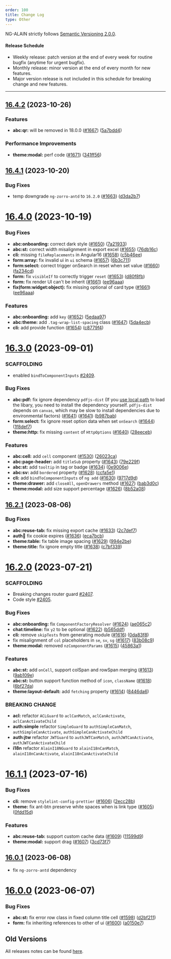 ```yaml
---
order: 100
title: Change Log
type: Other
---
```


NG-ALAIN strictly follows [Semantic Versioning 2.0.0](http://semver.org/lang/zh-CN/).

#### Release Schedule

* Weekly release: patch version at the end of every week for routine bugfix (anytime for urgent bugfix).
* Monthly release: minor version at the end of every month for new features.
* Major version release is not included in this schedule for breaking change and new features.

---

## [16.4.2](https://github.com/ng-alain/delon/compare/16.4.1...16.4.2) (2023-10-26)

### Features

* **abc:qr:** will be removed in 18.0.0 ([#1667](https://github.com/ng-alain/delon/issues/1667)) ([5a7bdd4](https://github.com/ng-alain/delon/commit/5a7bdd42226960c8140397b1a1a377fb87ca725e))

### Performance Improvements

* **theme:modal:** perf code ([#1671](https://github.com/ng-alain/delon/issues/1671)) ([341ff56](https://github.com/ng-alain/delon/commit/341ff56dc67d65d5a545f124a51938366c7722dc))


## [16.4.1](https://github.com/ng-alain/delon/compare/16.4.0...16.4.1) (2023-10-20)

### Bug Fixes

* temp downgrade `ng-zorro-antd` to `16.2.0` ([#1663](https://github.com/ng-alain/delon/issues/1663)) ([d3da2b7](https://github.com/ng-alain/delon/commit/d3da2b753c1ebed589ba51e9f184270508eb0ff9))


# [16.4.0](https://github.com/ng-alain/delon/compare/16.3.0...16.4.0) (2023-10-19)

### Bug Fixes

* **abc:onboarding:** correct dark style ([#1650](https://github.com/ng-alain/delon/issues/1650)) ([7a21933](https://github.com/ng-alain/delon/commit/7a219338660bfbbe18f5ee35ccd1caaabf6e40a4))
* **abc:st:** correct width misalignment in export excel ([#1655](https://github.com/ng-alain/delon/issues/1655)) ([76db16c](https://github.com/ng-alain/delon/commit/76db16c526057138e470244ccef1cd67e853ccc9))
* **cli:** missing `fileReplacements` in Angular16 ([#1658](https://github.com/ng-alain/delon/issues/1658)) ([c5b46ee](https://github.com/ng-alain/delon/commit/c5b46ee50a3741dba0f0731f2f2326e9fd47b6cd))
* **form:array:** fix invalid ui in `ui` schema ([#1657](https://github.com/ng-alain/delon/issues/1657)) ([6b3c711](https://github.com/ng-alain/delon/commit/6b3c711f2f56cbf93f2078b6d83a751b9bdd8bde))
* **form:select:** correct trigger onSearch in reset when set value ([#1660](https://github.com/ng-alain/delon/issues/1660)) ([fa234cd](https://github.com/ng-alain/delon/commit/fa234cd2e7a127e4df79a82b6965a03220497143))
* **form:** fix `visibleIf` to correctly trigger `reset` ([#1653](https://github.com/ng-alain/delon/issues/1653)) ([d80f8fb](https://github.com/ng-alain/delon/commit/d80f8fba87659be8099962817cbd17422a5ae249))
* **form:** fix render UI can't be inherit ([#1661](https://github.com/ng-alain/delon/issues/1661)) ([ee96aaa](https://github.com/ng-alain/delon/commit/ee96aaac047dfa990aa0ffc2d94808939c3311c5))
* **fix(form:widget:object):** fix missing optional of card type ([#1661](https://github.com/ng-alain/delon/issues/1661)) ([ee96aaa](https://github.com/ng-alain/delon/commit/ee96aaac047dfa990aa0ffc2d94808939c3311c5))

### Features

* **abc:onboarding:** add `key` ([#1652](https://github.com/ng-alain/delon/issues/1652)) ([5edaa97](https://github.com/ng-alain/delon/commit/5edaa970f508c402d94843bb8260a5d72bdb5870))
* **abc:theme:** add `.tag-wrap-list-spacing` class ([#1647](https://github.com/ng-alain/delon/issues/1647)) ([5da4ecb](https://github.com/ng-alain/delon/commit/5da4ecb766c9195609899dbaa543b5eefad82f01))
* **cli:** add provide function ([#1654](https://github.com/ng-alain/delon/issues/1654)) ([c8779f4](https://github.com/ng-alain/delon/commit/c8779f41234364bf8690dcf9c9aa5d90c48eadcd))


# [16.3.0](https://github.com/ng-alain/delon/compare/16.2.1...16.3.0) (2023-09-01)

### SCAFFOLDING

* enabled `bindToComponentInputs` [#2409](https://github.com/ng-alain/ng-alain/pull/2409/files).

### Bug Fixes

* **abc:pdf:** fix ignore dependency `pdfjs-dist` (If you [use local path](https://ng-alain.com/components/pdf) to load the libary, you need to install the dependency yourself. `pdfjs-dist` depends on `canvas`, which may be slow to install dependencies due to environmental factors) ([#1641](https://github.com/ng-alain/delon/issues/1641)) ([#1641](https://github.com/ng-alain/delon/issues/1641)) ([b987bab](https://github.com/ng-alain/delon/commit/b987baba6035eb60872c4ee48198568df140869c))
* **form:select:** fix ignore reset option data when set `onSearch` ([#1644](https://github.com/ng-alain/delon/issues/1644)) ([1f8def7](https://github.com/ng-alain/delon/commit/1f8def70856c091ed677cbd47aed7ca230a2aa79))
* **theme:http:** fix missing `content` of `HttpOptions` ([#1640](https://github.com/ng-alain/delon/issues/1640)) ([28eeceb](https://github.com/ng-alain/delon/commit/28eecebd7ab71a1b9a8345c0af1ebe22fd3bc1a6))

### Features

* **abc:cell:** add `cell` component ([#1530](https://github.com/ng-alain/delon/issues/1530)) ([26023ca](https://github.com/ng-alain/delon/commit/26023cac7a91cae5383cfffd26d44fba6a95fb9f))
* **abc:page-header:** add `titleSub` property ([#1643](https://github.com/ng-alain/delon/issues/1643)) ([79e229f](https://github.com/ng-alain/delon/commit/79e229f5c1b509dd463c48e4a82b361e5d923920))
* **abc:st:** add `tooltip` in tag or badge ([#1634](https://github.com/ng-alain/delon/issues/1634)) ([0e9006e](https://github.com/ng-alain/delon/commit/0e9006e5b9fd30092b5a808f9b3d8012fd3a060c))
* **abc:sv:** add `bordered` property ([#1628](https://github.com/ng-alain/delon/issues/1628)) ([ccfa5e1](https://github.com/ng-alain/delon/commit/ccfa5e1d6f5cf1d3f9bc5360bc2e373604ae22a2))
* **cli:** add `bindToComponentInputs` of `ng add` ([#1630](https://github.com/ng-alain/delon/issues/1630)) ([9717d9d](https://github.com/ng-alain/delon/commit/9717d9dd4ee1d5ab1526616a99da7b70e8664bd2))
* **theme:drawer:** add `closeAll`, `openDrawers` method ([#1627](https://github.com/ng-alain/delon/issues/1627)) ([bab3d0c](https://github.com/ng-alain/delon/commit/bab3d0c3c648d933784c4623b2714ac227219c5c))
* **theme:modal:** add size support percentage ([#1626](https://github.com/ng-alain/delon/issues/1626)) ([8b52a08](https://github.com/ng-alain/delon/commit/8b52a08d82378a42e06c316757e19e5434e109dc))


## [16.2.1](https://github.com/ng-alain/delon/compare/16.2.0...16.2.1) (2023-08-06)

### Bug Fixes

* **abc:reuse-tab:** fix missing export cache ([#1633](https://github.com/ng-alain/delon/issues/1633)) ([2c7def7](https://github.com/ng-alain/delon/commit/2c7def75a5b219a58319ab129407f4058010fc44))
* **auth:cookie:** fix cookie expires ([#1636](https://github.com/ng-alain/delon/issues/1636)) ([eca7bcb](https://github.com/ng-alain/delon/commit/eca7bcb2e7ba43b3a4b3bb4ab3cd17a7d762a967))
* **theme:table:** fix table image spacing ([#1629](https://github.com/ng-alain/delon/issues/1629)) ([994e2be](https://github.com/ng-alain/delon/commit/994e2be90354a55a538ed1b55c413b8ce8cde872))
* **theme:title:** fix ignore empty title ([#1638](https://github.com/ng-alain/delon/issues/1638)) ([c7bf339](https://github.com/ng-alain/delon/commit/c7bf339ee417a3b238cdb7dc18cccd1fe99a6c88))


# [16.2.0](https://github.com/ng-alain/delon/compare/16.1.1...16.2.0) (2023-07-21)

### SCAFFOLDING

* Breaking changes router guard [#2407](https://github.com/ng-alain/ng-alain/pull/2407/files).
* Code style [#2405](https://github.com/ng-alain/ng-alain/pull/2405/files#diff-a3f38f2cae79a3819f93ff1a9d4cd281cbe8f95696e14a29864f08796d3dc568).

### Bug Fixes

* **abc:onboarding:** fix `ComponentFactoryResolver` ([#1624](https://github.com/ng-alain/delon/issues/1624)) ([ae065c2](https://github.com/ng-alain/delon/commit/ae065c21e9ba1ea0d56bae9ceb1e44b7bbb9b0fb))
* **chat:timeline:** fix `y2` to be optional ([#1622](https://github.com/ng-alain/delon/issues/1622)) ([b565ddf](https://github.com/ng-alain/delon/commit/b565ddfdd7872a43f9fd3b3a1fd33d739f08074c))
* **cli:** remove `skipTests` from generating module ([#1616](https://github.com/ng-alain/delon/issues/1616)) ([0da83f8](https://github.com/ng-alain/delon/commit/0da83f83b90ea5a367d35c6761554d7ebc07bfd0))
* fix misalignment of `col` placeholders in `se`, `sv`, `sg` ([#1617](https://github.com/ng-alain/delon/issues/1617)) ([83b08c9](https://github.com/ng-alain/delon/commit/83b08c95ba803cf29e0f10bb354ae4f9170b2295))
* **theme:modal:** removed `nzComponentParams` ([#1615](https://github.com/ng-alain/delon/issues/1615)) ([45863a1](https://github.com/ng-alain/delon/commit/45863a1d62e5751416321cb1d591faf820bb82d3))

### Features

* **abc:st:** add `onCell`, support colSpan and rowSpan merging ([#1613](https://github.com/ng-alain/delon/issues/1613)) ([9ab109e](https://github.com/ng-alain/delon/commit/9ab109e8f99fb1bd4e5b4e99b0b814bf34f0b4ac))
* **abc:st:** button support function method of `icon`, `className` ([#1618](https://github.com/ng-alain/delon/issues/1618)) ([6bf27da](https://github.com/ng-alain/delon/commit/6bf27dac696818ff78b0ee955333e308597c968b))
* **theme:layout-default:** add `fetching` property ([#1614](https://github.com/ng-alain/delon/issues/1614)) ([8446da6](https://github.com/ng-alain/delon/commit/8446da6fdd10d07f2e917d91830d95e1c81d2622))

### BREAKING CHANGE

* **acl:** refactor `ACLGuard` to `aclCanMatch`, `aclCanActivate`, `aclCanActivateChild`
* **auth:simple** refactor `SimpleGuard` to `authSimpleCanMatch`, `authSimpleCanActivate`, `authSimpleCanActivateChild`
* **auth:jtw** refactor `JWTGuard` to `authJWTCanMatch`, `authJWTCanActivate`, `authJWTCanActivateChild`
* **i18n** refactor `AlainI18NGuard` to `alainI18nCanMatch`, `alainI18nCanActivate`, `alainI18nCanActivateChild`


# [16.1.1](https://github.com/ng-alain/delon/compare/16.0.1...16.1.0) (2023-07-16)

### Bug Fixes

* **cli:** remove `stylelint-config-prettier` ([#1606](https://github.com/ng-alain/delon/issues/1606)) ([2ecc28b](https://github.com/ng-alain/delon/commit/2ecc28b53773d9b5215ebd720be4ead55d78c705))
* **theme:** fix ant-btn preserve white spaces when is link type ([#1605](https://github.com/ng-alain/delon/issues/1605)) ([0fdd15d](https://github.com/ng-alain/delon/commit/0fdd15dd0922bf6570d38fabd1afc1ca755b87a2))

### Features

* **abc:reuse-tab:** support custom cache data ([#1609](https://github.com/ng-alain/delon/issues/1609)) ([11599d9](https://github.com/ng-alain/delon/commit/11599d9566712c707146e4ac299ec6efc2d82b01))
* **theme:modal:** support drag ([#1607](https://github.com/ng-alain/delon/issues/1607)) ([3cd73f7](https://github.com/ng-alain/delon/commit/3cd73f7f86a76a7ea450f839e9ad359f6afd0da4))


## [16.0.1](https://github.com/ng-alain/delon/compare/16.0.0...16.0.1) (2023-06-08)

* fix `ng-zorro-antd` dependency

# [16.0.0](https://github.com/ng-alain/delon/compare/15.2.1...16.0.0) (2023-06-07)

### Bug Fixes

* **abc:st:** fix error row class in fixed column title cell ([#1598](https://github.com/ng-alain/delon/issues/1598)) ([d2bf211](https://github.com/ng-alain/delon/commit/d2bf211a35df8bcbee165b54bcda4b2dcf69c6f0))
* **form:** fix inheriting references to other of ui ([#1600](https://github.com/ng-alain/delon/issues/1600)) ([a0150e7](https://github.com/ng-alain/delon/commit/a0150e7520376064469cfa5ae0e3394635620022))


## Old Versions

All releases notes can be found [here](https://github.com/ng-alain/ng-alain/releases).
